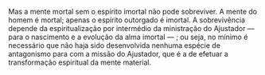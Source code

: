 ﻿Mas a mente mortal sem o espírito imortal não pode sobreviver. A mente do homem é mortal; apenas o espírito outorgado é imortal. A sobrevivência depende da espiritualização por intermédio da ministração do Ajustador — para o nascimento e a evolução da alma imortal — ; ou seja, no mínimo é necessário que não haja sido desenvolvida nenhuma espécie de antagonismo para com a missão do Ajustador, que é a de efetuar a transformação espiritual da mente material.